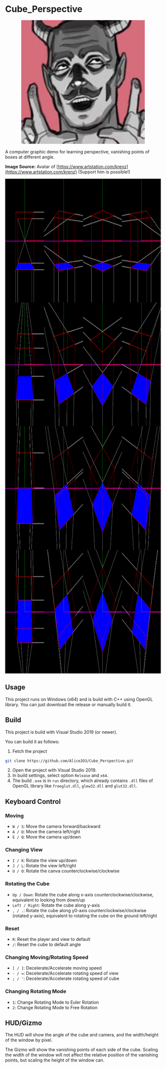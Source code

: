 # Cube_Perspective

<div align=center>
    <img src="img/Krenz_Cushart_Avatar.jpeg" width = "400" height = "400">
</div>

A computer graphic demo for learning perspective, vanishing points of boxes at different angle.

**Image Source:** Avatar of [https://www.artstation.com/krenz](https://www.artstation.com/krenz) (Support him is possible!)

<div align=center>
    <img src="img/Boxes.png" width = "1600" height = "1600">
</div>

## Usage

This project runs on Windows (x64) and is build with C++ using OpenGL library. You can just download the release or manually build it.

## Build

This project is build with Visual Studio 2019 (or newer).

You can build it as follows:

1. Fetch the project

```bash
git clone https://github.com/Alice2O3/Cube_Perspective.git
```

2. Open the project with Visual Studio 2019.
3. In build settings, select option `Release` and `x64`.
4. The build `.exe` is in `run` directory, which already contains `.dll` files of OpenGL library like `freeglut.dll`, `glew32.dll` and `glut32.dll`.

## Keyboard Control

### Moving

- `W / S`: Move the camera forward/backward
- `A / D`: Move the camera left/right
- `E / Q`: Move the camera up/down

### Changing View

- `I / K`: Rotate the view up/down
- `J / L`: Rotate the view left/right
- `U / O`: Rotate the canva counterclockwise/clockwise

### Rotating the Cube

- `Up / Down`: Rotate the cube along x-axis counterclockwise/clockwise, equivalent to looking from down/up
- `Left / Right`: Rotate the cube along y-axis
- `, / .`: Rotate the cube along y0-axis counterclockwise/clockwise (rotated y-axis), equivalent to rotating the cube on the ground left/right

### Reset

- `R`: Reset the player and view to default
- `/`: Reset the cube to default angle

### Changing Moving/Rotating Speed

- `[ / ]`: Decelerate/Accelerate moving speed
- `- / =`: Decelerate/Accelerate rotating speed of view
- `; / '`: Decelerate/Accelerate rotating speed of cube

### Changing Rotating Mode

- `1`: Change Rotating Mode to Euler Rotation
- `2`: Change Rotating Mode to Free Rotation

## HUD/Gizmo

The HUD will show the angle of the cube and camera, and the width/height of the window by pixel.

The Gizmo will show the vanishing points of each side of the cube. Scaling the width of the window will not affect the relative position of the vanishing points, but scaling the height of the window can.